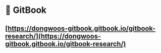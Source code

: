 # 👋 GitBook

## [https://dongwoos-gitbook.gitbook.io/gitbook-research/](https://dongwoos-gitbook.gitbook.io/gitbook-research/)
